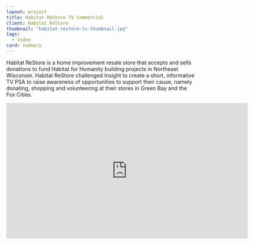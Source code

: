 ```yaml
---
layout: project
title: Habitat ReStore TV Commercial
client: Habitat ReStore
thumbnail: "habitat-restore-tv-thumbnail.jpg"
tags:
  - Video
card: summary
---
```


Habitat ReStore is a home improvement resale store that accepts and sells donations to fund Habitat for Humanity building projects in Northeast Wisconsin. Habitat ReStore challenged Insight to create a short, informative TV PSA to raise awareness of opportunities to support their cause, namely donating, shopping and volunteering at their stores in Green Bay and the Fox Cities.

<iframe width="640" height="360" src="https://www.youtube.com/embed/IKxOoQq5RKg" frameborder="0" allowfullscreen></iframe>
